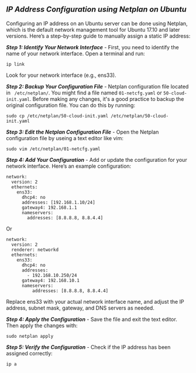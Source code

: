 ## <span style="font-size: 20px;"><strong><em>IP Address Configuration using Netplan on Ubuntu
</em></strong></span>
Configuring an IP address on an Ubuntu server can be done using Netplan, which is the default network management tool for Ubuntu 17.10 and later versions. Here’s a step-by-step guide to manually assign a static IP address:

***Step 1: Identify Your Network Interface*** - 
First, you need to identify the name of your network interface. Open a terminal and run:
```
ip link
```
Look for your network interface (e.g., ens33).

***Step 2: Backup Your Configuration File*** - 
Netplan configuration file located in `` /etc/netplan/``. You might find a file named ``01-netcfg.yaml`` or ``50-cloud-init.yaml``. Before making any changes, it's a good practice to backup the original configuration file. You can do this by running:
``` 
sudo cp /etc/netplan/50-cloud-init.yaml /etc/netplan/50-cloud-init.yaml
```

***Step 3: Edit the Netplan Configuration File*** - 
Open the Netplan configuration file by useing a text editor like vim:
```
sudo vim /etc/netplan/01-netcfg.yaml
```

***Step 4: Add Your Configuration*** - 
Add or update the configuration for your network interface. Here’s an example configuration:
```
network:
  version: 2
  ethernets:
    ens33:
      dhcp4: no
      addresses: [192.168.1.10/24]
      gateway4: 192.168.1.1
      nameservers:
        addresses: [8.8.8.8, 8.8.4.4]
```
Or
```
network:
  version: 2
  renderer: networkd
  ethernets:
    ens33:
      dhcp4: no
      addresses:
        - 192.168.10.250/24
      gateway4: 192.168.10.1
      nameservers:
          addresses: [8.8.8.8, 8.8.4.4]
```
Replace ens33 with your actual network interface name, and adjust the IP address, subnet mask, gateway, and DNS servers as needed.

***Step 4: Apply the Configuration*** - 
Save the file and exit the text editor. Then apply the changes with:
```
sudo netplan apply
```

***Step 5: Verify the Configuration*** - 
Check if the IP address has been assigned correctly:
```
ip a
```






